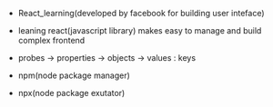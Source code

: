- React_learning(developed by facebook for building user inteface)

- leaning react(javascript library) makes easy to manage and build complex frontend

- probes -> properties -> objects -> values : keys

- npm(node package manager)
- npx(node package exutator)